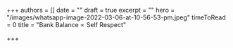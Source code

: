 +++
authors = []
date = ""
draft = true
excerpt = ""
hero = "/images/whatsapp-image-2022-03-06-at-10-56-53-pm.jpeg"
timeToRead = 0
title = "Bank Balance ∝ Self Respect"

+++
